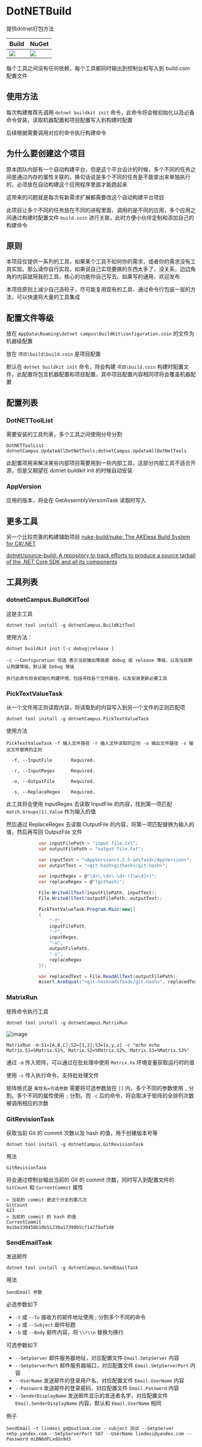 # DotNETBuild

提供dotnet打包方法

| Build | NuGet |
|--|--|
|![](https://github.com/dotnet-campus/dotnetcampus.DotNETBuildSDK/workflows/.NET%20Core/badge.svg) |[![](https://img.shields.io/nuget/v/dotnetCampus.DotNETBuildSDK.svg)](https://www.nuget.org/packages/dotnetCampus.DotNETBuildSDK)|


每个工具之间没有任何依赖，每个工具都同时输出到控制台和写入到 build.coin 配置文件

## 使用方法

每次构建推荐先调用 `dotnet buildkit init` 命令，此命令将会做初始化以及必备命令安装，读取机器配置和项目配置写入到构建时配置

后续根据需要调用对应的命令执行构建命令

## 为什么要创建这个项目

原本团队内部有一个自动构建平台，但是这个平台设计的时候，多个不同的任务之间是通过内存的属性关联的。换句话说是多个不同的任务是不能拿出来单独执行的，必须放在自动构建这个应用程序里面才能跑起来

这带来的问题就是每次有新需求扩展都需要改这个自动构建平台项目

此项目让多个不同的任务放在不同的进程里面，调用的是不同的应用，多个应用之间通过构建时配置文件 `build.coin` 进行关联，此时方便小伙伴定制和添加自己的构建命令

## 原则

本项目仅提供一系列的工具，如果某个工具不如何你的需求，或者你的需求没有工具实现。那么请你自行实现，如果说自己实现要做的东西太多了，没关系，边边角角的内容就用我的工具，核心的功能你自己写去。如果写的通用，欢迎发布

本项目原则上减少自己造轮子，尽可能复用现有的工具，通过命令行包装一层的方法，可以快速将大量的工具集成

## 配置文件等级

放在 `AppData\Roaming\dotnet campus\BuildKit\configuration.coin` 的文件为机器级配置

放在 `项目\build\build.coin` 是项目配置

默认在 `dotnet buildkit init` 命令，将会构建 `项目\build.coin` 构建时配置文件，此配置将包含机器配置和项目配置，其中项目配置内容相同项将会覆盖机器配置

## 配置列表

### DotNETToolList

需要安装的工具列表，多个工具之间使用分号分割

```
DotNETToolList
dotnetCampus.UpdateAllDotNetTools;dotnetCampus.UpdateAllDotNetTools
```

此配置项用来解决某些内部项目需要用到一些内部工具，这部分内部工具不适合开源，但是又期望在 dotnet buildkit init 的时候自动安装

### AppVersion

应用的版本，将会在 GetAssemblyVersionTask 读取时写入

## 更多工具

另一个比较完善的构建辅助项目 [nuke-build/nuke: The AKEless Build System for C#/.NET](https://github.com/nuke-build/nuke )

[dotnet/source-build: A repository to track efforts to produce a source tarball of the .NET Core SDK and all its components](https://github.com/dotnet/source-build )


## 工具列表

### dotnetCampus.BuildKitTool

这是主工具

```
dotnet tool install -g dotnetCampus.BuildKitTool
```

使用方法：

```
dotnet buildkit init [-c debug|release ]

-c --Configuration 可选 表示当前输出等级是 debug 或 release 等级，以及当前默认构建等级。默认是 Debug 等级

执行此命令将会初始化构建环境，包括寻找各个文件路径，以及安装更新必要工具
```

### PickTextValueTask

从一个文件用正则读取内容，将读取到的内容写入到另一个文件的正则匹配项

```
dotnet tool install -g dotnetCampus.PickTextValueTask
```

使用方法

```
PickTextValueTask -f 输入文件路径 -r 输入文件读取的正则 -o 输出文件路径 -s 输出文件替换的正则

  -f, --InputFile       Required.

  -r, --InputRegex      Required.

  -o, --OutputFile      Required.

  -s, --ReplaceRegex    Required.
```

此工具将会使用 InputRegex 去读取 InputFile 的内容，找到第一项匹配 `match.Groups[1].Value` 作为输入的值

然后通过 ReplaceRegex 去读取 OutputFile 的内容，将第一项匹配替换为输入的值，然后再写回 OutputFile 文件

```csharp
            var inputFilePath = "input file.txt";
            var outputFilePath = "output file.txt";

            var inputText = "<AppVersion>1.2.5-adsfasd</AppVersion>";
            var outputText = "<git-hash>githash</git-hash>";

            var inputRegex = @"\d+\.\d+\.\d+-([\w\d]+)";
            var replaceRegex = @"(githash)";

            File.WriteAllText(inputFilePath, inputText);
            File.WriteAllText(outputFilePath, outputText);

            PickTextValueTask.Program.Main(new[]
            {
                "-f",
                inputFilePath,
                "-r",
                inputRegex,
                "-o",
                outputFilePath,
                "-s",
                replaceRegex
            });

            var replacedText = File.ReadAllText(outputFilePath);
            Assert.AreEqual("<git-hash>adsfasd</git-hash>", replacedText);
```

### MatrixRun

矩阵命令执行工具

```
dotnet tool install -g dotnetCampus.MatrixRun
```

![image](https://user-images.githubusercontent.com/9959623/87214539-12541b00-c360-11ea-9521-8c310516bec6.png)

```
MatrixRun -m:S1=[A,B,C];S2=[1,2];S3=[x,y,z] -c "echo echo Matrix.S1=%Matrix.S1%, Matrix.S2=%Matrix.S2%, Matrix.S3=%Matrix.S3%"
```

通过 `-m` 传入矩阵，可以通过在批处理中使用 `Matrix.Xx` 环境变量获取运行时的值

使用 `-c` 传入执行命令，支持批处理文件

矩阵格式是 `属性名=可选参数` 需要将可选参数放在 `[]` 内，多个不同的参数使用 `,` 分割。多个不同的属性使用 `;` 分割。而 `-c` 后的命令，将会取决于矩阵的全排列次数被调用相应的次数

### GitRevisionTask

获取当前 Git 的 commit 次数以及 hash 的值，用于创建版本号等

```
dotnet tool install -g dotnetCampus.GitRevisionTask
```

用法

```
GitRevisionTask
```

将会通过控制台输出当前的 Git 的 commit 次数，同时写入到配置文件的 `GitCount` 和 `CurrentCommit` 属性

```
> 当前的 commit 是这个分支的第几次
GitCount
623
> 当前的 commit 的 hash 的值
CurrentCommit
9a1be330450b10b51230a17390b5cf1a7f8af1d8
```

### SendEmailTask

发送邮件

```
dotnet tool install -g dotnetCampus.SendEmailTask
```

用法

```
SendEmail 参数
```

必选参数如下

- `-t` 或 `--To` 接收方的邮件地址使用 ; 分割多个不同的命令
- `-s` 或 `--Subject` 邮件标题
- `-b` 或 `--Body` 邮件内容，将 `\\r\\n` 替换为换行

可选参数如下

- `--SmtpServer` 邮件服务器地址，对应配置文件 `Email.SmtpServer` 内容
- `--SmtpServerPort` 邮件服务器端口，对应配置文件 `Email.SmtpServerPort` 内容
- `--UserName` 发送邮件的登录用户名，对应配置文件 `Email.UserName` 内容
- `--Password` 发送邮件的登录密码，对应配置文件 `Email.Password` 内容
- `--SenderDisplayName` 发送邮件显示的发送者名字，对应配置文件 `Email.SenderDisplayName` 内容，默认和 `Email.UserName` 相同

例子

```
SendEmail -t lindexi_gd@outlook.com --subject 测试 --SmtpServer smtp.yandex.com --SmtpServerPort 587 --UserName lindexi@yandex.com --Password miBN8dFLxdUs9d3
```
